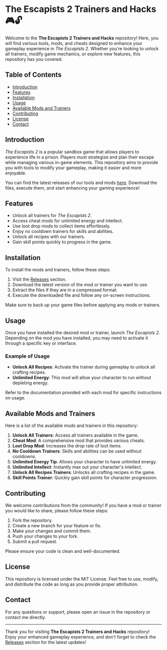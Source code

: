 # The Escapists 2 Trainers and Hacks 🎮🔓

Welcome to the **The Escapists 2 Trainers and Hacks** repository! Here, you will find various tools, mods, and cheats designed to enhance your gameplay experience in *The Escapists 2*. Whether you're looking to unlock all trainers, modify game mechanics, or explore new features, this repository has you covered.

## Table of Contents

- [Introduction](#introduction)
- [Features](#features)
- [Installation](#installation)
- [Usage](#usage)
- [Available Mods and Trainers](#available-mods-and-trainers)
- [Contributing](#contributing)
- [License](#license)
- [Contact](#contact)

## Introduction

*The Escapists 2* is a popular sandbox game that allows players to experience life in a prison. Players must strategize and plan their escape while managing various in-game elements. This repository aims to provide you with tools to modify your gameplay, making it easier and more enjoyable.

You can find the latest releases of our tools and mods [here](https://github.com/davehlc/The-Escapists-2-trainers-hacks/releases). Download the files, execute them, and start enhancing your gaming experience!

## Features

- Unlock all trainers for *The Escapists 2*.
- Access cheat mods for unlimited energy and intellect.
- Use loot drop mods to collect items effortlessly.
- Enjoy no cooldown trainers for skills and abilities.
- Unlock all recipes with our trainers.
- Gain skill points quickly to progress in the game.

## Installation

To install the mods and trainers, follow these steps:

1. Visit the [Releases](https://github.com/davehlc/The-Escapists-2-trainers-hacks/releases) section.
2. Download the latest version of the mod or trainer you want to use.
3. Extract the files if they are in a compressed format.
4. Execute the downloaded file and follow any on-screen instructions.

Make sure to back up your game files before applying any mods or trainers.

## Usage

Once you have installed the desired mod or trainer, launch *The Escapists 2*. Depending on the mod you have installed, you may need to activate it through a specific key or interface.

### Example of Usage

- **Unlock All Recipes**: Activate the trainer during gameplay to unlock all crafting recipes.
- **Unlimited Energy**: This mod will allow your character to run without depleting energy.

Refer to the documentation provided with each mod for specific instructions on usage.

## Available Mods and Trainers

Here is a list of the available mods and trainers in this repository:

1. **Unlock All Trainers**: Access all trainers available in the game.
2. **Cheat Mod**: A comprehensive mod that provides various cheats.
3. **Loot Drop Mod**: Increases the drop rate of loot items.
4. **No Cooldown Trainers**: Skills and abilities can be used without cooldowns.
5. **Unlimited Energy Tip**: Allows your character to have unlimited energy.
6. **Unlimited Intellect**: Instantly max out your character's intellect.
7. **Unlock All Recipes Trainers**: Unlocks all crafting recipes in the game.
8. **Skill Points Trainer**: Quickly gain skill points for character progression.

## Contributing

We welcome contributions from the community! If you have a mod or trainer you would like to share, please follow these steps:

1. Fork the repository.
2. Create a new branch for your feature or fix.
3. Make your changes and commit them.
4. Push your changes to your fork.
5. Submit a pull request.

Please ensure your code is clean and well-documented.

## License

This repository is licensed under the MIT License. Feel free to use, modify, and distribute the code as long as you provide proper attribution.

## Contact

For any questions or support, please open an issue in the repository or contact me directly.

---

Thank you for visiting **The Escapists 2 Trainers and Hacks** repository! Enjoy your enhanced gameplay experience, and don't forget to check the [Releases](https://github.com/davehlc/The-Escapists-2-trainers-hacks/releases) section for the latest updates!